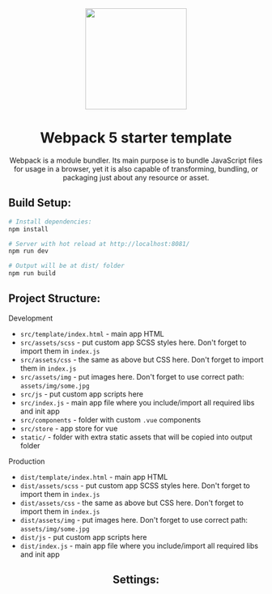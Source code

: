 <div align="center">
  <img width="200" height="200" src="https://webpack.js.org/assets/icon-square-big.svg">
  <h1>Webpack 5 starter template</h1>
  <p>
    Webpack is a module bundler. Its main purpose is to bundle JavaScript files for usage in a browser, yet it is also capable of transforming, bundling, or packaging just about any resource or asset.
  </p>
</div>


## Build Setup:

``` bash
# Install dependencies:
npm install

# Server with hot reload at http://localhost:8081/
npm run dev

# Output will be at dist/ folder
npm run build
```

## Project Structure:
Development
* `src/template/index.html` - main app HTML
* `src/assets/scss` - put custom app SCSS styles here. Don't forget to import them in `index.js`
* `src/assets/css` - the same as above but CSS here. Don't forget to import them in `index.js`
* `src/assets/img` - put images here. Don't forget to use correct path: `assets/img/some.jpg`
* `src/js` - put custom app scripts here
* `src/index.js` - main app file where you include/import all required libs and init app
* `src/components` - folder with custom `.vue` components
* `src/store` - app store for vue
* `static/` - folder with extra static assets that will be copied into output folder

Production
* `dist/template/index.html` - main app HTML
* `dist/assets/scss` - put custom app SCSS styles here. Don't forget to import them in `index.js`
* `dist/assets/css` - the same as above but CSS here. Don't forget to import them in `index.js`
* `dist/assets/img` - put images here. Don't forget to use correct path: `assets/img/some.jpg`
* `dist/js` - put custom app scripts here
* `dist/index.js` - main app file where you include/import all required libs and init app

<div align="center">
  <h2>Settings:</h2>
</div>